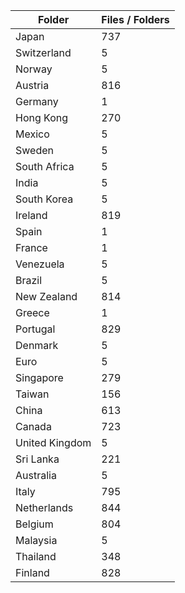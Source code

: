 | Folder         |   Files / Folders |
|----------------|-------------------|
| Japan          |               737 |
| Switzerland    |                 5 |
| Norway         |                 5 |
| Austria        |               816 |
| Germany        |                 1 |
| Hong Kong      |               270 |
| Mexico         |                 5 |
| Sweden         |                 5 |
| South Africa   |                 5 |
| India          |                 5 |
| South Korea    |                 5 |
| Ireland        |               819 |
| Spain          |                 1 |
| France         |                 1 |
| Venezuela      |                 5 |
| Brazil         |                 5 |
| New Zealand    |               814 |
| Greece         |                 1 |
| Portugal       |               829 |
| Denmark        |                 5 |
| Euro           |                 5 |
| Singapore      |               279 |
| Taiwan         |               156 |
| China          |               613 |
| Canada         |               723 |
| United Kingdom |                 5 |
| Sri Lanka      |               221 |
| Australia      |                 5 |
| Italy          |               795 |
| Netherlands    |               844 |
| Belgium        |               804 |
| Malaysia       |                 5 |
| Thailand       |               348 |
| Finland        |               828 |